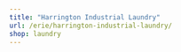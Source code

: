 ```yaml
---
title: "Harrington Industrial Laundry"
url: /erie/harrington-industrial-laundry/
shop: laundry
---
```

